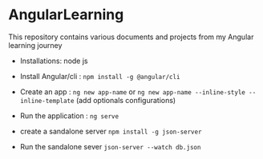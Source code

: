 # AngularLearning
This repository contains various documents and projects from my Angular learning journey

- Installations:
node js

- Install Angular/cli : `npm install -g @angular/cli`

- Create an app : `ng new app-name` or `ng new app-name --inline-style --inline-template` (add optionals configurations)

- Run the application : `ng serve`

- create a sandalone server
 `npm install -g json-server`

- Run the sandalone sever
 `json-server --watch db.json`
